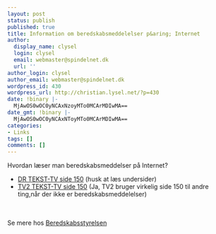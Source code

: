 ```yaml
---
layout: post
status: publish
published: true
title: Information om beredskabsmeddelelser p&aring; Internet
author:
  display_name: clysel
  login: clysel
  email: webmaster@spindelnet.dk
  url: ''
author_login: clysel
author_email: webmaster@spindelnet.dk
wordpress_id: 430
wordpress_url: http://christian.lysel.net/?p=430
date: !binary |-
  MjAwOS0wOC0yNCAxNzoyMTo0MCArMDIwMA==
date_gmt: !binary |-
  MjAwOS0wOC0yNCAxNToyMTo0MCArMDIwMA==
categories:
- Links
tags: []
comments: []
---
```

<p>Hvordan l&aelig;ser man beredskabsmeddelser p&aring; Internet?</p>
<ul>
<li><a href="http://www.dr.dk/cgi-bin/fttx1.exe/150" target="_blank">DR TEKST-TV side 150</a> (husk at l&aelig;s undersider)</li>
<li><a href="http://ttv.tv2.dk/index.php?side=150" target="_blank">TV2 TEKST-TV side 150</a> (Ja, TV2 bruger virkelig side 150 til andre ting,n&aring;r der ikke er beredskabsmeddelelser)</li><br />
</ul><br />
Se mere hos <a href="http://www.beredskabsstyrelsen.dk/varsling/sirene_1.htm" target="_blank">Beredskabsstyrelsen</a></p>
